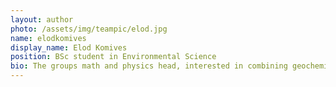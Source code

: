 ```yaml
---
layout: author
photo: /assets/img/teampic/elod.jpg 
name: elodkomives
display_name: Elod Komives
position: BSc student in Environmental Science
bio: The groups math and physics head, interested in combining geochemistry and geophysics in his research.
---
```

